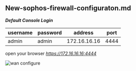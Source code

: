 ## New-sophos-firewall-configuraton.md

_**Default Console Login**_

|username|password|address|port|
|---|---|---|---|
|admin|admin|172.16.16.16|4444

open your browser _https://172.16.16.16:4444_



![wan configure](https://user-images.githubusercontent.com/88568938/174770111-1b8a6134-e2ba-40eb-a19d-063777e3dd7c.png)
